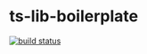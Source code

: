 # ts-lib-boilerplate

[![build status][travis-image]][travis-url]

[travis-image]: https://travis-ci.com/lamhieu-vk/ts-lib-boilerplate.svg?branch=master
[travis-url]: https://travis-ci.com/lamhieu-vk/ts-lib-boilerplate
